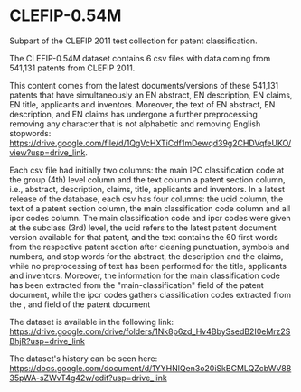 # CLEFIP-0.54M
Subpart of the CLEFIP 2011 test collection for patent classification.

The CLEFIP-0.54M dataset contains 6 csv files with data coming from 541,131 patents from CLEFIP 2011. 

This content comes from the latest documents/versions of these 541,131 patents that have simultaneously an EN abstract, EN description, EN claims, EN title, applicants and inventors. Moreover, the text of EN abstract, EN description, and EN claims has undergone a further preprocessing removing any character that is not alphabetic and removing English stopwords:  https://drive.google.com/file/d/1QgVcHXTiCdf1mDewqd39g2CHDVqfeUKO/view?usp=drive_link.

Each csv file had initially two columns: the main IPC classification code at the group (4th) level column and the text column a patent section column, i.e., abstract, description, claims, title, applicants and inventors. In a latest release of the database, each csv has four columns: the ucid column, the text of a patent section column, the main classification code column and all ipcr codes column. The main classification code and ipcr codes were given at the subclass (3rd) level, the ucid refers to the latest patent document version available for that patent, and the text contains the 60 first words from the respective patent section after cleaning punctuation, symbols and numbers, and stop words for the abstract, the description and the claims, while no preprocessing of text has been performed for the title, applicants and inventors. Moreover, the information for the main classification code has been extracted from the "main-classification" field of the patent document, while the ipcr codes gathers classification codes extracted from the <main-classification>, <further-classification> and <classifications-ipcr> field of the patent document

The dataset is available in the following link: https://drive.google.com/drive/folders/1Nk8p6zd_Hv4BbySsedB2I0eMrz2SBhjR?usp=drive_link

The dataset's history can be seen here: https://docs.google.com/document/d/1YYHNlQen3o20iSkBCMLQZcbWV8835pWA-sZWvT4g42w/edit?usp=drive_link
